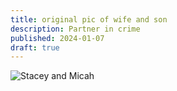 ```yaml
---
title: original pic of wife and son 
description: Partner in crime
published: 2024-01-07
draft: true
---
```


![Stacey and Micah](/img/stacey-and-micah.webp)
